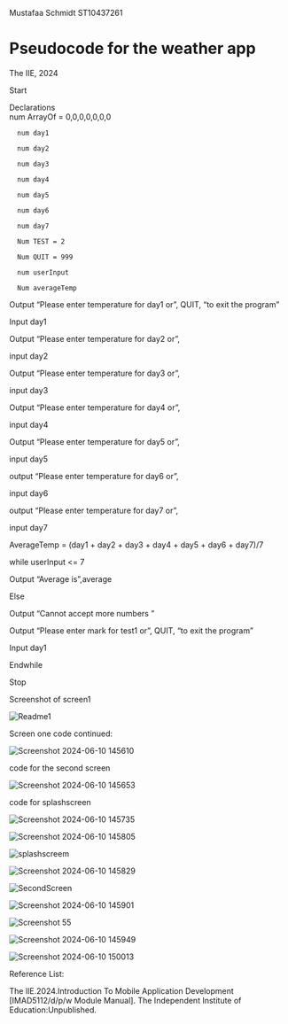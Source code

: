 Mustafaa Schmidt ST10437261





# Pseudocode for the weather app 
The IIE, 2024

Start  

  Declarations  
      num ArrayOf = 0,0,0,0,0,0,0
      
      num day1
      
      num day2
      
      num day3
      
      num day4 
      
      num day5
      
      num day6
      
      num day7
      
      Num TEST = 2 
      
      Num QUIT = 999 
      
      num userInput
      
      Num averageTemp 

Output “Please enter temperature for day1 or”, QUIT, “to exit the program” 

Input day1 

Output “Please enter temperature for day2 or”,

input day2

Output “Please enter temperature for day3 or”,

input day3

Output “Please enter temperature for day4 or”,

input day4

Output “Please enter temperature for day5 or”,

input day5

output “Please enter temperature for day6 or”,

input day6

output “Please enter temperature for day7 or”,

input day7

 AverageTemp = (day1 + day2 + day3 + day4 + day5 + day6 + day7)/7
 
 while userInput <= 7
 
Output “Average is”,average 

Else 

Output “Cannot accept more numbers ” 

Output “Please enter mark for test1 or”, QUIT, “to exit the program” 

Input day1

  Endwhile  

Stop 

Screenshot of screen1

![Readme1](https://github.com/MustafaaSchmidt/im/assets/160750018/522b5a8c-15a7-4a60-9811-00c2282b0fde)

Screen one code continued:

![Screenshot 2024-06-10 145610](https://github.com/MustafaaSchmidt/im/assets/160750018/f27c0804-3672-4a03-a592-e70e4dbb65ca)

code for the second screen

![Screenshot 2024-06-10 145653](https://github.com/MustafaaSchmidt/im/assets/160750018/f262058a-e4f3-4d1a-bec8-a1e786e7440c)

code for splashscreen

![Screenshot 2024-06-10 145735](https://github.com/MustafaaSchmidt/im/assets/160750018/3338a6a7-4715-43ae-8cfd-2a4d3f73857f)



![Screenshot 2024-06-10 145805](https://github.com/MustafaaSchmidt/im/assets/160750018/58b5d40f-a58a-4610-a220-8292b26a3ebe)


![splashscreem](https://github.com/MustafaaSchmidt/im/assets/160750018/a78aa43a-0265-4170-8b8a-1e7eb719d08e)

![Screenshot 2024-06-10 145829](https://github.com/MustafaaSchmidt/im/assets/160750018/73584d3f-944a-4fc4-a941-36d2da0a09b7)

![SecondScreen](https://github.com/MustafaaSchmidt/im/assets/160750018/83b1f2a1-cb0a-4c5a-9471-b9b6c95f6b2d)

![Screenshot 2024-06-10 145901](https://github.com/MustafaaSchmidt/im/assets/160750018/dec6da66-af23-4bc1-9030-d3dd05ff43a8)

![Screenshot 55](https://github.com/MustafaaSchmidt/im/assets/160750018/6312f5de-d96a-4d66-8e18-ca220016bdaa)

![Screenshot 2024-06-10 145949](https://github.com/MustafaaSchmidt/im/assets/160750018/5e8ce07f-365a-4a17-8a5b-6bf00e5902da)



![Screenshot 2024-06-10 150013](https://github.com/MustafaaSchmidt/im/assets/160750018/3ab2985f-1fe4-4547-83ad-5a9ae21506f7)





Reference List:

The lIE.2024.Introduction To Mobile Application Development [IMAD5112/d/p/w Module Manual]. The Independent Institute of Education:Unpublished.


           
